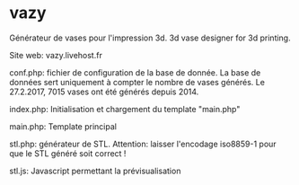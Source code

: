 # vazy
Générateur de vases pour l'impression 3d. 3d vase designer for 3d printing.

Site web: vazy.livehost.fr

conf.php: fichier de configuration de la base de donnée. La base de données sert uniquement à compter le nombre de vases générés. Le 27.2.2017, 7015 vases ont été générés depuis 2014.

index.php: Initialisation et chargement du template "main.php"

main.php: Template principal

stl.php: générateur de STL. Attention: laisser l'encodage iso8859-1 pour que le STL généré soit correct !

stl.js: Javascript permettant la prévisualisation



